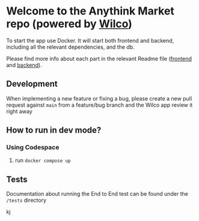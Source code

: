 # Welcome to the Anythink Market repo (powered by [Wilco](https://www.trywilco.com))

To start the app use Docker. It will start both frontend and backend, including all the relevant dependencies, and the db.

Please find more info about each part in the relevant Readme file ([frontend](frontend/readme.md) and [backend](backend/README.md)).

## Development

When implementing a new feature or fixing a bug, please create a new pull request against `main` from a feature/bug branch and the Wilco app review it right away

## How to run in dev mode?

### Using Codespace
1.  run `docker compose up`

## Tests
Documentation about running the End to End test can be found under the `/tests` directory

kj